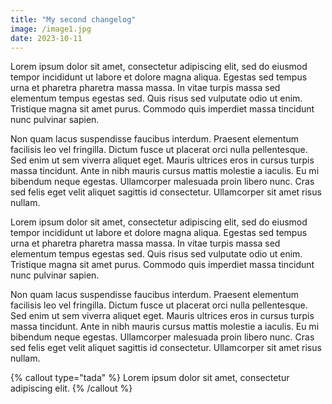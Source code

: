 ```yaml
---
title: "My second changelog"
image: /image1.jpg
date: 2023-10-11
---
```


Lorem ipsum dolor sit amet, consectetur adipiscing elit, sed do eiusmod tempor incididunt ut labore et dolore magna aliqua. Egestas sed tempus urna et pharetra pharetra massa massa. In vitae turpis massa sed elementum tempus egestas sed. Quis risus sed vulputate odio ut enim. Tristique magna sit amet purus. Commodo quis imperdiet massa tincidunt nunc pulvinar sapien.

Non quam lacus suspendisse faucibus interdum. Praesent elementum facilisis leo vel fringilla. Dictum fusce ut placerat orci nulla pellentesque. Sed enim ut sem viverra aliquet eget. Mauris ultrices eros in cursus turpis massa tincidunt. Ante in nibh mauris cursus mattis molestie a iaculis. Eu mi bibendum neque egestas. Ullamcorper malesuada proin libero nunc. Cras sed felis eget velit aliquet sagittis id consectetur. Ullamcorper sit amet risus nullam.

Lorem ipsum dolor sit amet, consectetur adipiscing elit, sed do eiusmod tempor incididunt ut labore et dolore magna aliqua. Egestas sed tempus urna et pharetra pharetra massa massa. In vitae turpis massa sed elementum tempus egestas sed. Quis risus sed vulputate odio ut enim. Tristique magna sit amet purus. Commodo quis imperdiet massa tincidunt nunc pulvinar sapien.

Non quam lacus suspendisse faucibus interdum. Praesent elementum facilisis leo vel fringilla. Dictum fusce ut placerat orci nulla pellentesque. Sed enim ut sem viverra aliquet eget. Mauris ultrices eros in cursus turpis massa tincidunt. Ante in nibh mauris cursus mattis molestie a iaculis. Eu mi bibendum neque egestas. Ullamcorper malesuada proin libero nunc. Cras sed felis eget velit aliquet sagittis id consectetur. Ullamcorper sit amet risus nullam.

{% callout type="tada" %}
Lorem ipsum dolor sit amet, consectetur adipiscing elit.
{% /callout %}
